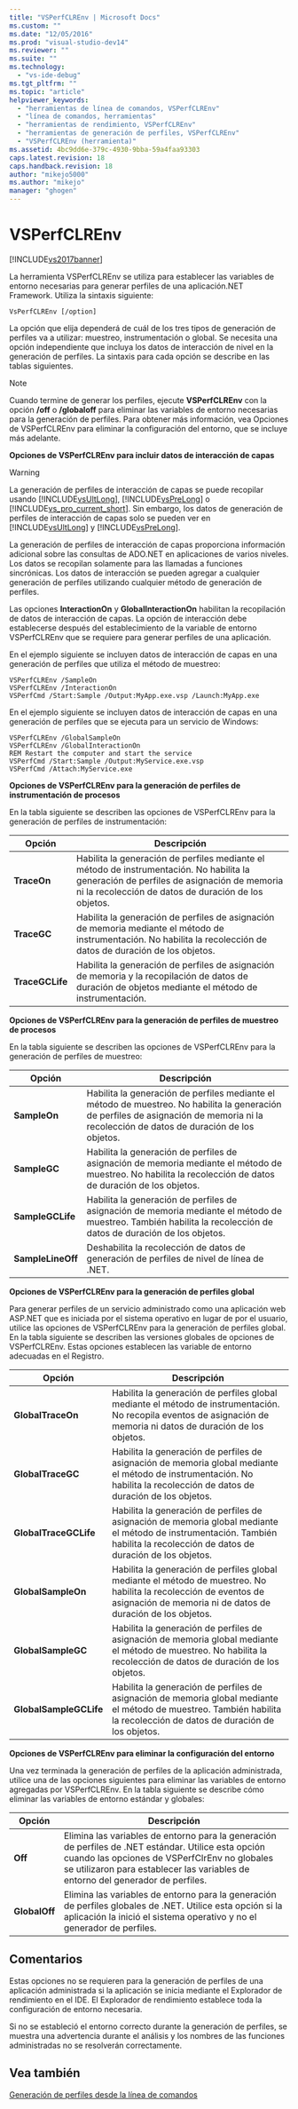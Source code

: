 ```yaml
---
title: "VSPerfCLREnv | Microsoft Docs"
ms.custom: ""
ms.date: "12/05/2016"
ms.prod: "visual-studio-dev14"
ms.reviewer: ""
ms.suite: ""
ms.technology: 
  - "vs-ide-debug"
ms.tgt_pltfrm: ""
ms.topic: "article"
helpviewer_keywords: 
  - "herramientas de línea de comandos, VSPerfCLREnv"
  - "línea de comandos, herramientas"
  - "herramientas de rendimiento, VSPerfCLREnv"
  - "herramientas de generación de perfiles, VSPerfCLREnv"
  - "VSPerfCLREnv (herramienta)"
ms.assetid: 4bc9dd6e-379c-4930-9bba-59a4faa93303
caps.latest.revision: 18
caps.handback.revision: 18
author: "mikejo5000"
ms.author: "mikejo"
manager: "ghogen"
---
```

# VSPerfCLREnv
[!INCLUDE[vs2017banner](../code-quality/includes/vs2017banner.md)]

La herramienta VSPerfCLREnv se utiliza para establecer las variables de entorno necesarias para generar perfiles de una aplicación.NET Framework.  Utiliza la sintaxis siguiente:  
  
```  
VsPerfCLREnv [/option]  
```  
  
 La opción que elija dependerá de cuál de los tres tipos de generación de perfiles va a utilizar: muestreo, instrumentación o global.  Se necesita una opción independiente que incluya los datos de interacción de nivel en la generación de perfiles.  La sintaxis para cada opción se describe en las tablas siguientes.  
  
> [!NOTE]
>  Cuando termine de generar los perfiles, ejecute **VSPerfCLREnv** con la opción **\/off** o **\/globaloff** para eliminar las variables de entorno necesarias para la generación de perfiles.  Para obtener más información, vea Opciones de VSPerfCLREnv para eliminar la configuración del entorno, que se incluye más adelante.  
  
 **Opciones de VSPerfCLREnv para incluir datos de interacción de capas**  
  
> [!WARNING]
>  La generación de perfiles de interacción de capas se puede recopilar usando [!INCLUDE[vsUltLong](../code-quality/includes/vsultlong_md.md)], [!INCLUDE[vsPreLong](../code-quality/includes/vsprelong_md.md)] o [!INCLUDE[vs_pro_current_short](../profiling/includes/vs_pro_current_short_md.md)].  Sin embargo, los datos de generación de perfiles de interacción de capas solo se pueden ver en [!INCLUDE[vsUltLong](../code-quality/includes/vsultlong_md.md)] y [!INCLUDE[vsPreLong](../code-quality/includes/vsprelong_md.md)].  
  
 La generación de perfiles de interacción de capas proporciona información adicional sobre las consultas de ADO.NET en aplicaciones de varios niveles.  Los datos se recopilan solamente para las llamadas a funciones sincrónicas.  Los datos de interacción se pueden agregar a cualquier generación de perfiles utilizando cualquier método de generación de perfiles.  
  
 Las opciones **InteractionOn** y **GlobalInteractionOn** habilitan la recopilación de datos de interacción de capas.  La opción de interacción debe establecerse después del establecimiento de la variable de entorno VSPerfCLREnv que se requiere para generar perfiles de una aplicación.  
  
 En el ejemplo siguiente se incluyen datos de interacción de capas en una generación de perfiles que utiliza el método de muestreo:  
  
```  
VSPerfCLREnv /SampleOn  
VSPerfCLREnv /InteractionOn  
VSPerfCmd /Start:Sample /Output:MyApp.exe.vsp /Launch:MyApp.exe  
```  
  
 En el ejemplo siguiente se incluyen datos de interacción de capas en una generación de perfiles que se ejecuta para un servicio de Windows:  
  
```  
VSPerfCLREnv /GlobalSampleOn  
VSPerfCLREnv /GlobalInteractionOn  
REM Restart the computer and start the service  
VSPerfCmd /Start:Sample /Output:MyService.exe.vsp   
VSPerfCmd /Attach:MyService.exe  
```  
  
 **Opciones de VSPerfCLREnv para la generación de perfiles de instrumentación de procesos**  
  
 En la tabla siguiente se describen las opciones de VSPerfCLREnv para la generación de perfiles de instrumentación:  
  
|Opción|Descripción|  
|------------|-----------------|  
|**TraceOn**|Habilita la generación de perfiles mediante el método de instrumentación.  No habilita la generación de perfiles de asignación de memoria ni la recolección de datos de duración de los objetos.|  
|**TraceGC**|Habilita la generación de perfiles de asignación de memoria mediante el método de instrumentación.  No habilita la recolección de datos de duración de los objetos.|  
|**TraceGCLife**|Habilita la generación de perfiles de asignación de memoria y la recopilación de datos de duración de objetos mediante el método de instrumentación.|  
  
 **Opciones de VSPerfCLREnv para la generación de perfiles de muestreo de procesos**  
  
 En la tabla siguiente se describen las opciones de VSPerfCLREnv para la generación de perfiles de muestreo:  
  
|Opción|Descripción|  
|------------|-----------------|  
|**SampleOn**|Habilita la generación de perfiles mediante el método de muestreo.  No habilita la generación de perfiles de asignación de memoria ni la recolección de datos de duración de los objetos.|  
|**SampleGC**|Habilita la generación de perfiles de asignación de memoria mediante el método de muestreo.  No habilita la recolección de datos de duración de los objetos.|  
|**SampleGCLife**|Habilita la generación de perfiles de asignación de memoria mediante el método de muestreo.  También habilita la recolección de datos de duración de los objetos.|  
|**SampleLineOff**|Deshabilita la recolección de datos de generación de perfiles de nivel de línea de .NET.|  
  
 **Opciones de VSPerfCLREnv para la generación de perfiles global**  
  
 Para generar perfiles de un servicio administrado como una aplicación web ASP.NET que es iniciada por el sistema operativo en lugar de por el usuario, utilice las opciones de VSPerfCLREnv para la generación de perfiles global.  En la tabla siguiente se describen las versiones globales de opciones de VSPerfCLREnv.  Estas opciones establecen las variable de entorno adecuadas en el Registro.  
  
|Opción|Descripción|  
|------------|-----------------|  
|**GlobalTraceOn**|Habilita la generación de perfiles global mediante el método de instrumentación.  No recopila eventos de asignación de memoria ni datos de duración de los objetos.|  
|**GlobalTraceGC**|Habilita la generación de perfiles de asignación de memoria global mediante el método de instrumentación.  No habilita la recolección de datos de duración de los objetos.|  
|**GlobalTraceGCLife**|Habilita la generación de perfiles de asignación de memoria global mediante el método de instrumentación.  También habilita la recolección de datos de duración de los objetos.|  
|**GlobalSampleOn**|Habilita la generación de perfiles global mediante el método de muestreo.  No habilita la recolección de eventos de asignación de memoria ni de datos de duración de los objetos.|  
|**GlobalSampleGC**|Habilita la generación de perfiles de asignación de memoria global mediante el método de muestreo.  No habilita la recolección de datos de duración de los objetos.|  
|**GlobalSampleGCLife**|Habilita la generación de perfiles de asignación de memoria global mediante el método de muestreo.  También habilita la recolección de datos de duración de los objetos.|  
  
 **Opciones de VSPerfCLREnv para eliminar la configuración del entorno**  
  
 Una vez terminada la generación de perfiles de la aplicación administrada, utilice una de las opciones siguientes para eliminar las variables de entorno agregadas por VSPerfCLREnv.  En la tabla siguiente se describe cómo eliminar las variables de entorno estándar y globales:  
  
|Opción|Descripción|  
|------------|-----------------|  
|**Off**|Elimina las variables de entorno para la generación de perfiles de .NET estándar.  Utilice esta opción cuando las opciones de VSPerfClrEnv no globales se utilizaron para establecer las variables de entorno del generador de perfiles.|  
|**GlobalOff**|Elimina las variables de entorno para la generación de perfiles globales de .NET.  Utilice esta opción si la aplicación la inició el sistema operativo y no el generador de perfiles.|  
  
## Comentarios  
 Estas opciones no se requieren para la generación de perfiles de una aplicación administrada si la aplicación se inicia mediante el Explorador de rendimiento en el IDE.  El Explorador de rendimiento establece toda la configuración de entorno necesaria.  
  
 Si no se estableció el entorno correcto durante la generación de perfiles, se muestra una advertencia durante el análisis y los nombres de las funciones administradas no se resolverán correctamente.  
  
## Vea también  
 [Generación de perfiles desde la línea de comandos](../profiling/using-the-profiling-tools-from-the-command-line.md)
